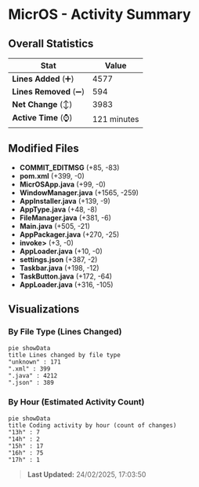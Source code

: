 # MicrOS - Activity Summary 

## Overall Statistics

| Stat                   | Value                                                             |
| ---------------------- | ----------------------------------------------------------------- |
| **Lines Added** (➕)   | 4577                                          |
| **Lines Removed** (➖) | 594                                        |
| **Net Change** (↕)    | 3983                |
| **Active Time** (⌚)   | 121 minutes |


## Modified Files
- **COMMIT_EDITMSG** (+85, -83)
- **pom.xml** (+399, -0)
- **MicrOSApp.java** (+99, -0)
- **WindowManager.java** (+1565, -259)
- **AppInstaller.java** (+139, -9)
- **AppType.java** (+48, -8)
- **FileManager.java** (+381, -6)
- **Main.java** (+505, -21)
- **AppPackager.java** (+270, -25)
- **invoke>** (+3, -0)
- **AppLoader.java** (+10, -0)
- **settings.json** (+387, -2)
- **Taskbar.java** (+198, -12)
- **TaskButton.java** (+172, -64)
- **AppLoader.java** (+316, -105)

## Visualizations

### By File Type (Lines Changed)

```mermaid
pie showData
title Lines changed by file type
"unknown" : 171
".xml" : 399
".java" : 4212
".json" : 389
```

### By Hour (Estimated Activity Count)

```mermaid
pie showData
title Coding activity by hour (count of changes)
"13h" : 7
"14h" : 2
"15h" : 17
"16h" : 75
"17h" : 1
```


> **Last Updated:** 24/02/2025, 17:03:50